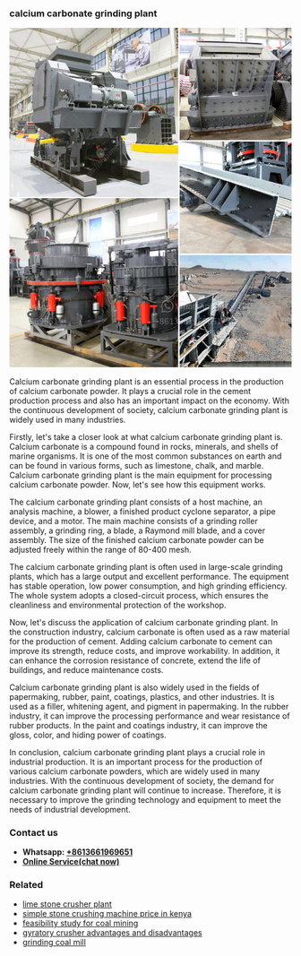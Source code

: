 <h3>calcium carbonate grinding plant</h3><img src='1706755489.jpg' alt=''><p>Calcium carbonate grinding plant is an essential process in the production of calcium carbonate powder. It plays a crucial role in the cement production process and also has an important impact on the economy. With the continuous development of society, calcium carbonate grinding plant is widely used in many industries.</p><p>Firstly, let's take a closer look at what calcium carbonate grinding plant is. Calcium carbonate is a compound found in rocks, minerals, and shells of marine organisms. It is one of the most common substances on earth and can be found in various forms, such as limestone, chalk, and marble. Calcium carbonate grinding plant is the main equipment for processing calcium carbonate powder. Now, let's see how this equipment works.</p><p>The calcium carbonate grinding plant consists of a host machine, an analysis machine, a blower, a finished product cyclone separator, a pipe device, and a motor. The main machine consists of a grinding roller assembly, a grinding ring, a blade, a Raymond mill blade, and a cover assembly. The size of the finished calcium carbonate powder can be adjusted freely within the range of 80-400 mesh.</p><p>The calcium carbonate grinding plant is often used in large-scale grinding plants, which has a large output and excellent performance. The equipment has stable operation, low power consumption, and high grinding efficiency. The whole system adopts a closed-circuit process, which ensures the cleanliness and environmental protection of the workshop.</p><p>Now, let's discuss the application of calcium carbonate grinding plant. In the construction industry, calcium carbonate is often used as a raw material for the production of cement. Adding calcium carbonate to cement can improve its strength, reduce costs, and improve workability. In addition, it can enhance the corrosion resistance of concrete, extend the life of buildings, and reduce maintenance costs.</p><p>Calcium carbonate grinding plant is also widely used in the fields of papermaking, rubber, paint, coatings, plastics, and other industries. It is used as a filler, whitening agent, and pigment in papermaking. In the rubber industry, it can improve the processing performance and wear resistance of rubber products. In the paint and coatings industry, it can improve the gloss, color, and hiding power of coatings.</p><p>In conclusion, calcium carbonate grinding plant plays a crucial role in industrial production. It is an important process for the production of various calcium carbonate powders, which are widely used in many industries. With the continuous development of society, the demand for calcium carbonate grinding plant will continue to increase. Therefore, it is necessary to improve the grinding technology and equipment to meet the needs of industrial development.</p><h3>Contact us</h3><ul><li><strong>Whatsapp:&nbsp;<a href="https://wa.me/8613661969651">+8613661969651</a></strong></li><li><a href="https://swt.shibang-china.com/?git&amp;zhl&amp;calcium carbonate grinding plant"><strong>Online Service(chat now)</strong></a></li></ul><h3>Related</h3><ul><li><a href='lime stone crusher plant.md'>lime stone crusher plant</a></li><li><a href='simple stone crushing machine price in kenya.md'>simple stone crushing machine price in kenya</a></li><li><a href='feasibility study for coal mining.md'>feasibility study for coal mining</a></li><li><a href='gyratory crusher advantages and disadvantages.md'>gyratory crusher advantages and disadvantages</a></li><li><a href='grinding coal mill.md'>grinding coal mill</a></li></ul>